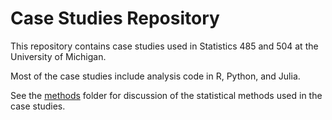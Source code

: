 # Case Studies Repository

This repository contains case studies used in Statistics 485 and 504 at the University of Michigan.

Most of the case studies include analysis code in R, Python, and Julia.

See the [methods](github.com/kshedden/case_studies/methods) folder for discussion of the statistical
methods used in the case studies.
